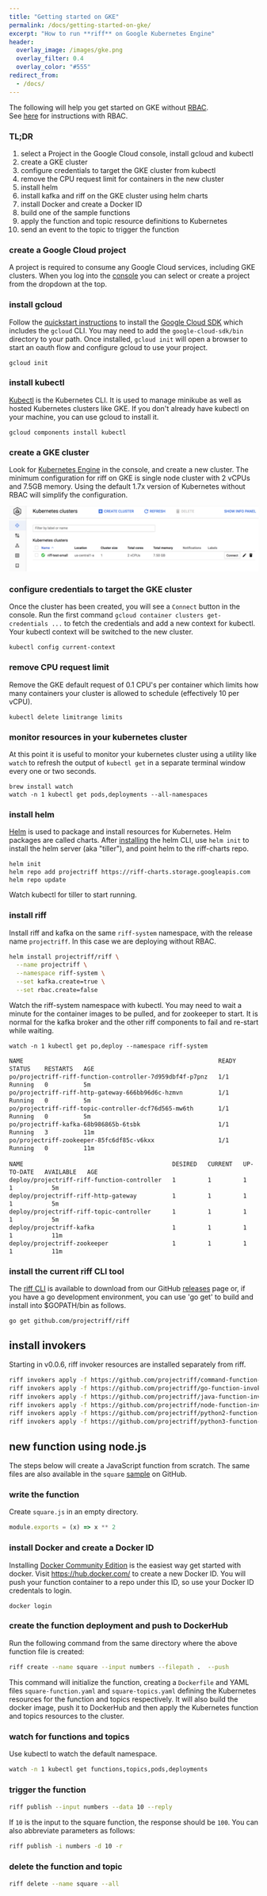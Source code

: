 ```yaml
---
title: "Getting started on GKE"
permalink: /docs/getting-started-on-gke/
excerpt: "How to run **riff** on Google Kubernetes Engine"
header:
  overlay_image: /images/gke.png
  overlay_filter: 0.4
  overlay_color: "#555"
redirect_from:
  - /docs/
---
```


The following will help you get started on GKE without [RBAC](https://kubernetes.io/docs/admin/authorization/rbac/).  
See [here](/docs/running-on-gke-with-rbac/) for instructions with RBAC.

### TL;DR
1. select a Project in the Google Cloud console, install gcloud and kubectl
2. create a GKE cluster
3. configure credentials to target the GKE cluster from kubectl
4. remove the CPU request limit for containers in the new cluster
5. install helm
6. install kafka and riff on the GKE cluster using helm charts
7. install Docker and create a Docker ID
8. build one of the sample functions
9. apply the function and topic resource definitions to Kubernetes
10. send an event to the topic to trigger the function

### create a Google Cloud project
A project is required to consume any Google Cloud services, including GKE clusters. When you log into the [console](https://console.cloud.google.com/) you can select or create a project from the dropdown at the top.

### install gcloud
Follow the [quickstart instructions](https://cloud.google.com/sdk/docs/quickstarts) to install the [Google Cloud SDK](https://cloud.google.com/sdk/) which includes the `gcloud` CLI. You may need to add the `google-cloud-sdk/bin` directory to your path. Once installed, `gcloud init` will open a browser to start an oauth flow and configure gcloud to use your project.

```
gcloud init
```

### install kubectl
[Kubectl](https://kubernetes.io/docs/tasks/tools/install-kubectl/) is the Kubernetes CLI. It is used to manage minikube as well as hosted Kubernetes clusters like GKE. If you don't already have kubectl on your machine, you can use gcloud to install it.

```
gcloud components install kubectl
```

### create a GKE cluster
Look for [Kubernetes Engine](https://console.cloud.google.com/kubernetes/) in the console, and create a new cluster. The minimum configuration for riff on GKE is single node cluster with 2 vCPUs and 7.5GB memory. Using the default 1.7x version of Kubernetes without RBAC will simplify the configuration.

![small GKE cluster in console](/images/gke-small-cluster.png)

### configure credentials to target the GKE cluster
Once the cluster has been created, you will see a `Connect` button in the console. Run the first command `gcloud container clusters get-credentials ...` to fetch the credentials and add a new context for kubectl. Your kubectl context will be switched to the new cluster.

```
kubectl config current-context
```

### remove CPU request limit
Remove the GKE default request of 0.1 CPU's per container which limits how many containers your cluster is allowed to schedule (effectively 10 per vCPU).

```
kubectl delete limitrange limits
```

### monitor resources in your kubernetes cluster
At this point it is useful to monitor your kubernetes cluster using a utility like `watch` to refresh the output of `kubectl get` in a separate terminal window every one or two seconds.
```
brew install watch
watch -n 1 kubectl get pods,deployments --all-namespaces
```

### install helm
[Helm](https://docs.helm.sh/using_helm/#installing-helm) is used to package and install resources for Kubernetes. Helm packages are called charts. After [installing](https://docs.helm.sh/using_helm/#installing-helm) the helm CLI, use `helm init` to install the helm server (aka "tiller"), and point helm to the riff-charts repo.
```
helm init
helm repo add projectriff https://riff-charts.storage.googleapis.com
helm repo update
```
Watch kubectl for tiller to start running.

### install riff
Install riff and kafka on the same `riff-system` namespace, with the release name `projectriff`. In this case we are deploying without RBAC.
```sh
helm install projectriff/riff \
  --name projectriff \
  --namespace riff-system \
  --set kafka.create=true \
  --set rbac.create=false
```
Watch the riff-system namespace with kubectl. You may need to wait a minute for the container images to be pulled, and for zookeeper to start. It is normal for the kafka broker and the other riff components to fail and re-start while waiting.

```
watch -n 1 kubectl get po,deploy --namespace riff-system
```

```
NAME                                                       READY     STATUS    RESTARTS   AGE
po/projectriff-riff-function-controller-7d959dbf4f-p7pnz   1/1       Running   0          5m
po/projectriff-riff-http-gateway-666bb96d6c-hzmvn          1/1       Running   0          5m
po/projectriff-riff-topic-controller-dcf76d565-mw6th       1/1       Running   0          5m
po/projectriff-kafka-68b986865b-6tsbk                      1/1       Running   3          11m
po/projectriff-zookeeper-85fc6df85c-v6kxx                  1/1       Running   0          11m

NAME                                          DESIRED   CURRENT   UP-TO-DATE   AVAILABLE   AGE
deploy/projectriff-riff-function-controller   1         1         1            1           5m
deploy/projectriff-riff-http-gateway          1         1         1            1           5m
deploy/projectriff-riff-topic-controller      1         1         1            1           5m
deploy/projectriff-kafka                      1         1         1            1           11m
deploy/projectriff-zookeeper                  1         1         1            1           11m
```

### install the current riff CLI tool

The [riff CLI](https://github.com/projectriff/riff/tree/master/riff-cli) is available to download from our GitHub [releases](https://github.com/projectriff/riff/releases) page or, if you have a go development environment, you can use 'go get' to build and install into $GOPATH/bin as follows.

```
go get github.com/projectriff/riff
```

## install invokers
Starting in v0.0.6, riff invoker resources are installed separately from riff.

```bash
riff invokers apply -f https://github.com/projectriff/command-function-invoker/raw/v0.0.6/command-invoker.yaml
riff invokers apply -f https://github.com/projectriff/go-function-invoker/raw/v0.0.2/go-invoker.yaml
riff invokers apply -f https://github.com/projectriff/java-function-invoker/raw/v0.0.6/java-invoker.yaml
riff invokers apply -f https://github.com/projectriff/node-function-invoker/raw/v0.0.6/node-invoker.yaml
riff invokers apply -f https://github.com/projectriff/python2-function-invoker/raw/v0.0.6/python2-invoker.yaml
riff invokers apply -f https://github.com/projectriff/python3-function-invoker/raw/v0.0.6/python3-invoker.yaml
```

## new function using node.js
The steps below will create a JavaScript function from scratch. The same files are also available in the `square` [sample](https://github.com/projectriff/riff/blob/master/samples/node/square/) on GitHub.

### write the function
Create `square.js` in an empty directory.

```js
module.exports = (x) => x ** 2
```

### install Docker and create a Docker ID
Installing [Docker Community Edition](https://www.docker.com/community-edition) is the easiest way get started with docker.
Visit https://hub.docker.com/ to create a new Docker ID. You will push your function container to a repo under this ID, so use your Docker ID credentals to login.

```
docker login
```

### create the function deployment and push to DockerHub
Run the following command from the same directory where the above function file is created:

```bash
riff create --name square --input numbers --filepath .  --push
```
This command will initialize the function, creating a `Dockerfile` and YAML files `square-function.yaml` and `square-topics.yaml` 
defining the Kubernetes resources for the function and topics respectively. It will also build the docker image, push it to DockerHub and then apply the Kubernetes function and topics resources to the cluster.


### watch for functions and topics
Use kubectl to watch the default namespace.

```sh
watch -n 1 kubectl get functions,topics,pods,deployments
```

### trigger the function
```bash
riff publish --input numbers --data 10 --reply
```
If `10` is the input to the square function, the response should be `100`.
You can also abbreviate parameters as follows:

```bash
riff publish -i numbers -d 10 -r
```

### delete the function and topic

```bash
riff delete --name square --all
```

